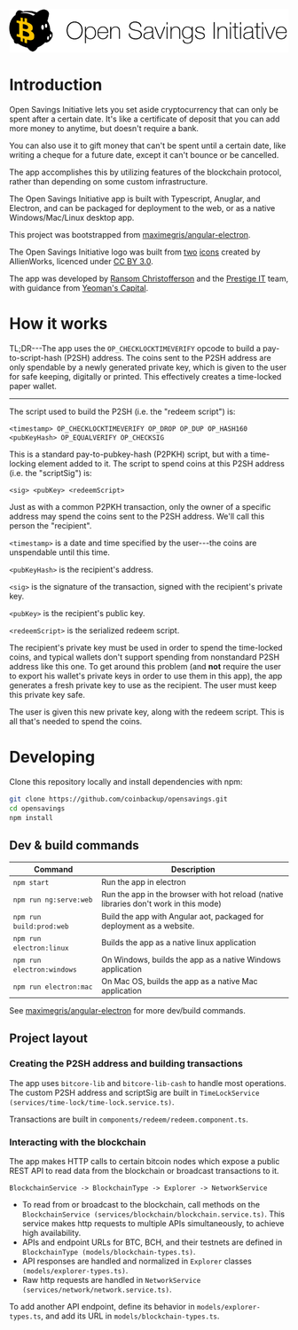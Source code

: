 ![Open Savings Initiative](./osi-logo.png)

# Introduction

Open Savings Initiative lets you set aside cryptocurrency that can only be spent after a certain date. It's like a certificate of deposit that you can add more money to anytime, but doesn't require a bank.

You can also use it to gift money that can't be spent until a certain date, like writing a cheque for a future date, except it can't bounce or be cancelled.

The app accomplishes this by utilizing features of the blockchain protocol, rather than depending on some custom infrastructure.

The Open Savings Initiative app is built with Typescript, Anuglar, and Electron, and can be packaged for deployment to the web, or as a native Windows/Mac/Linux desktop app.

This project was bootstrapped from [maximegris/angular-electron](https://github.com/maximegris/angular-electron).

The Open Savings Initiative logo was built from [two](https://www.iconfinder.com/icons/1175307/piggy_piggycoin_icon) [icons](https://www.iconfinder.com/icons/1175251/bitcoin_btc_cryptocurrency_icon) created by AllienWorks, licenced under [CC BY 3.0](https://creativecommons.org/licenses/by/3.0/).

The app was developed by [Ransom Christofferson](http://ransomchristofferson.com/) and the [Prestige IT](https://prestigeit.io/) team, with guidance from [Yeoman's Capital](https://www.yeomans.capital/).


# How it works

TL;DR---The app uses the `OP_CHECKLOCKTIMEVERIFY` opcode to build a pay-to-script-hash (P2SH) address. The coins sent to the P2SH address are only spendable by a newly generated private key, which is given to the user for safe keeping, digitally or printed. This effectively creates a time-locked paper wallet.

___

The script used to build the P2SH (i.e. the "redeem script") is:

```
<timestamp> OP_CHECKLOCKTIMEVERIFY OP_DROP OP_DUP OP_HASH160 <pubKeyHash> OP_EQUALVERIFY OP_CHECKSIG
```

This is a standard pay-to-pubkey-hash (P2PKH) script, but with a time-locking element added to it. The script to spend coins at this P2SH address (i.e. the "scriptSig") is:

```
<sig> <pubKey> <redeemScript>
```

Just as with a common P2PKH transaction, only the owner of a specific address may spend the coins sent to the P2SH address. We'll call this person the "recipient".


`<timestamp>` is a date and time specified by the user---the coins are unspendable until this time.

`<pubKeyHash>` is the recipient's address.

`<sig>` is the signature of the transaction, signed with the recipient's private key.

`<pubKey>` is the recipient's public key.

`<redeemScript>` is the serialized redeem script.

The recipient's private key must be used in order to spend the time-locked coins, and typical wallets don't support spending from nonstandard P2SH address like this one. To get around this problem (and **not** require the user to export his wallet's private keys in order to use them in this app), the app generates a fresh private key to use as the recipient. The user must keep this private key safe.

The user is given this new private key, along with the redeem script. This is all that's needed to spend the coins.


# Developing

Clone this repository locally and install dependencies with npm:

``` bash
git clone https://github.com/coinbackup/opensavings.git
cd opensavings
npm install
```

## Dev & build commands

|Command|Description|
|--|--|
|`npm start`| Run the app in electron |
|`npm run ng:serve:web`| Run the app in the browser with hot reload (native libraries don't work in this mode) |
|`npm run build:prod:web`| Build the app with Angular aot, packaged for deployment as a website. |
|`npm run electron:linux`| Builds the app as a native linux application |
|`npm run electron:windows`| On Windows, builds the app as a native Windows application |
|`npm run electron:mac`| On Mac OS, builds the app as a native Mac application |

See [maximegris/angular-electron](https://github.com/maximegris/angular-electron) for more dev/build commands.

## Project layout

### Creating the P2SH address and building transactions

The app uses `bitcore-lib` and `bitcore-lib-cash` to handle most operations. The custom P2SH address and scriptSig are built in `TimeLockService (services/time-lock/time-lock.service.ts)`.

Transactions are built in `components/redeem/redeem.component.ts`.

### Interacting with the blockchain

The app makes HTTP calls to certain bitcoin nodes which expose a public REST API to read data from the blockchain or broadcast transactions to it.

```
BlockchainService -> BlockchainType -> Explorer -> NetworkService
```

* To read from or broadcast to the blockchain, call methods on the `BlockchainService (services/blockchain/blockchain.service.ts)`. This service makes http requests to multiple APIs simultaneously, to achieve high availability.
* APIs and endpoint URLs for BTC, BCH, and their testnets are defined in `BlockchainType (models/blockchain-types.ts)`.
* API responses are handled and normalized in `Explorer` classes `(models/explorer-types.ts)`.
* Raw http requests are handled in `NetworkService (services/network/network.service.ts)`.

To add another API endpoint, define its behavior in `models/explorer-types.ts`, and add its URL in `models/blockchain-types.ts`.